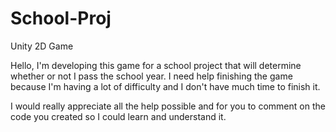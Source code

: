 # School-Proj
Unity 2D Game

Hello, I'm developing this game for a school project that will determine whether or not I pass the school year. I need help finishing the game because I'm having a lot of difficulty and I don't have much time to finish it.

I would really appreciate all the help possible and for you to comment on the code you created so I could learn and understand it.
